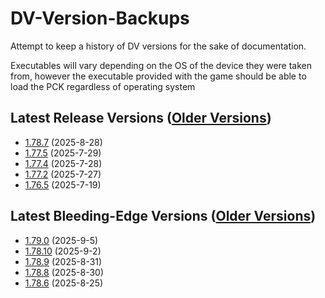 # DV-Version-Backups
Attempt to keep a history of DV versions for the sake of documentation.

Executables will vary depending on the OS of the device they were taken from, however the executable provided with the game should be able to load the PCK regardless of operating system

## Latest Release Versions ([Older Versions](https://github.com/rwqfsfasxc100/DV-Version-Backups/blob/main/Stable%20Releases.md))
* [1.78.7](https://github.com/rwqfsfasxc100/DV-Version-Backups/releases/tag/Release-1.78.7) (2025-8-28)
* [1.77.5](https://github.com/rwqfsfasxc100/DV-Version-Backups/releases/tag/Release-1.77.5) (2025-7-29)
* [1.77.4](https://github.com/rwqfsfasxc100/DV-Version-Backups/releases/tag/Release-1.77.4) (2025-7-28)
* [1.77.2](https://github.com/rwqfsfasxc100/DV-Version-Backups/releases/tag/Release-1.77.2) (2025-7-27)
* [1.76.5](https://github.com/rwqfsfasxc100/DV-Version-Backups/releases/tag/Release-1.76.5) (2025-7-19)
## Latest Bleeding-Edge Versions ([Older Versions](https://github.com/rwqfsfasxc100/DV-Version-Backups/blob/main/Bleeding%20Edge%20Releases.md))
* [1.79.0](https://github.com/rwqfsfasxc100/DV-Version-Backups/releases/tag/Bleeding-Edge-1.79.0) (2025-9-5)
* [1.78.10](https://github.com/rwqfsfasxc100/DV-Version-Backups/releases/tag/Bleeding-Edge-1.78.10) (2025-9-2)
* [1.78.9](https://github.com/rwqfsfasxc100/DV-Version-Backups/releases/tag/Bleeding-Edge-1.78.9) (2025-8-31)
* [1.78.8](https://github.com/rwqfsfasxc100/DV-Version-Backups/releases/tag/Bleeding-Edge-1.78.8) (2025-8-30)
* [1.78.6](https://github.com/rwqfsfasxc100/DV-Version-Backups/releases/tag/Bleeding-Edge-1.78.6) (2025-8-25)
